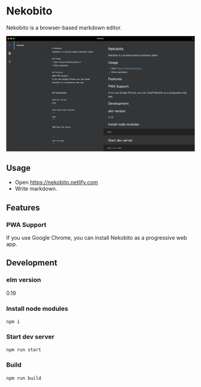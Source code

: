 # Nekobito
Nekobito is a browser-based markdown editor.

![screenshot of Nekobito](nekobito_screen.png)

## Usage
* Open https://nekobito.netlify.com
* Write markdown.

## Features
### PWA Support
If you use Google Chrome, you can install Nekobito as a progressive web app.

## Development

### elm version
0.19

### Install node modules
```
npm i
```

### Start dev server


```
npm run start
```

### Build
```
npm run build
```
